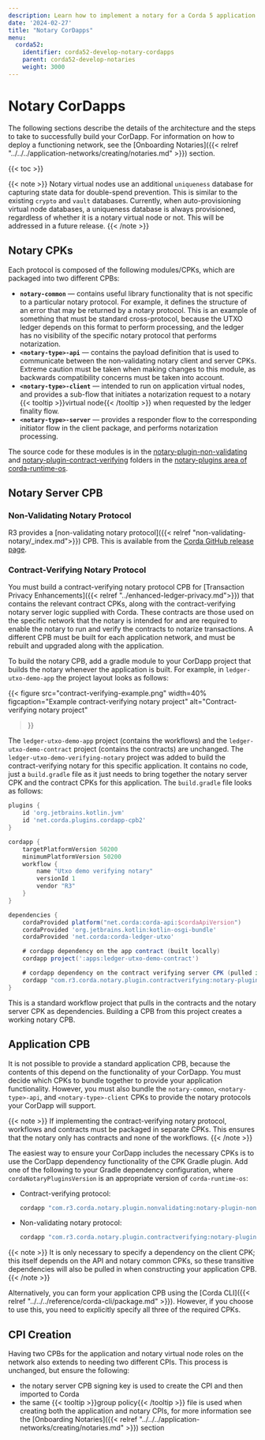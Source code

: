 ```yaml
---
description: Learn how to implement a notary for a Corda 5 application network.
date: '2024-02-27'
title: "Notary CorDapps"
menu:
  corda52:
    identifier: corda52-develop-notary-cordapps
    parent: corda52-develop-notaries
    weight: 3000
---
```

# Notary CorDapps

The following sections describe the details of the architecture and the steps to take to successfully build your CorDapp. For information on how to deploy a functioning network, see the [Onboarding Notaries]({{< relref "../../../application-networks/creating/notaries.md" >}}) section.

{{< toc >}}

{{< note >}}
Notary virtual nodes use an additional `uniqueness` database for capturing state data for double-spend prevention. This is similar to the existing `crypto` and `vault` databases. Currently, when auto-provisioning virtual node databases, a uniqueness database is always provisioned, regardless of whether it is a notary virtual node or not. This will be addressed in a future release.
{{< /note >}}

## Notary CPKs

Each protocol is composed of the following modules/CPKs, which are packaged into two different CPBs:

* **`notary-common`** —  contains useful library functionality that is not specific to a particular notary protocol. For example, it defines the structure of an error that may be returned by a notary protocol. This is an example of something that must be standard cross-protocol, because the UTXO ledger depends on this format to perform processing, and the ledger has no visibility of the specific notary protocol that performs notarization.
* **`<notary-type>-api`** — contains the payload definition that is used to communicate between the non-validating notary client and server CPKs. Extreme caution must be taken when making changes to this module, as backwards compatibility concerns must be taken into account.
* **`<notary-type>-client`** — intended to run on application virtual nodes, and provides a sub-flow that initiates a notarization request to a notary {{< tooltip >}}virtual node{{< /tooltip >}} when requested by the ledger finality flow.
* **`<notary-type>-server`** — provides a responder flow to the corresponding initiator flow in the client package, and performs notarization processing.

The source code for these modules is in the [notary-plugin-non-validating](https://github.com/corda/corda-runtime-os/tree/release/os/5.2/notary-plugins/notary-plugin-non-validating) and [notary-plugin-contract-verifying](https://github.com/corda/corda-runtime-os/tree/release/os/5.2/notary-plugins/notary-plugin-contract-verifying) folders in the [notary-plugins area of corda-runtime-os](https://github.com/corda/corda-runtime-os/tree/release/os/5.2/notary-plugins).

## Notary Server CPB

### Non-Validating Notary Protocol

R3 provides a [non-validating notary protocol]({{< relref "non-validating-notary/_index.md">}})  CPB. This is available from the [Corda GitHub release page](https://github.com/corda/corda-runtime-os/releases/).

### Contract-Verifying Notary Protocol

You must build a contract-verifying notary protocol CPB for [Transaction Privacy Enhancements]({{< relref "../enhanced-ledger-privacy.md">}}) that contains the relevant contract CPKs, along with the contract-verifying notary server logic supplied with Corda. These contracts are those used on the specific network that the notary is intended for and are required to enable the notary to run and verify the contracts to notarize transactions. A different CPB must be built for each application network, and must be rebuilt and upgraded along with the application.

To build the notary CPB, add a gradle module to your CorDapp project that builds the notary whenever the application is built. For example, in `ledger-utxo-demo-app` the project layout looks as follows:

{{<
  figure
	 src="contract-verifying-example.png"
   width=40%
	 figcaption="Example contract-verifying notary project"
	 alt="Contract-verifying notary project"
>}}

The `ledger-utxo-demo-app` project (contains the workflows) and the `ledger-utxo-demo-contract` project (contains the contracts) are unchanged. The `ledger-utxo-demo-verifying-notary` project was added to build the contract-verifying notary for this specific application. It contains no code, just a `build.gradle` file as it just needs to bring together the notary server CPK and the contract CPKs for this application. The `build.gradle` file looks as follows:

```gradle
plugins {
    id 'org.jetbrains.kotlin.jvm'
    id 'net.corda.plugins.cordapp-cpb2'
}

cordapp {
    targetPlatformVersion 50200
    minimumPlatformVersion 50200 
    workflow {
        name "Utxo demo verifying notary"
        versionId 1
        vendor "R3"
    }
}

dependencies {
    cordaProvided platform("net.corda:corda-api:$cordaApiVersion")
    cordaProvided 'org.jetbrains.kotlin:kotlin-osgi-bundle'
    cordaProvided 'net.corda:corda-ledger-utxo'

    # cordapp dependency on the app contract (built locally)
    cordapp project(':apps:ledger-utxo-demo-contract')

    # cordapp dependency on the contract verifying server CPK (pulled in via Maven)
    cordapp "com.r3.corda.notary.plugin.contractverifying:notary-plugin-contract-verifying-server:$notaryPluginVersion"
}
```

This is a standard workflow project that pulls in the contracts and the notary server CPK as dependencies. Building a CPB from this project creates a working notary CPB.

## Application CPB

It is not possible to provide a standard application CPB, because the contents of this depend on the functionality of your CorDapp. You must decide which CPKs to bundle together to provide your application functionality. However, you must also bundle the `notary-common`, `<notary-type>-api`, and `<notary-type>-client` CPKs to provide the notary protocols your CorDapp will support.

{{< note >}}
If implementing the contract-verifying notary protocol, workflows and contracts must be packaged in separate CPKs. This ensures that the notary only has contracts and none of the workflows.
{{< /note >}}

The easiest way to ensure your CorDapp includes the necessary CPKs is to use the CorDapp dependency functionality of the CPK Gradle plugin. Add one of the following to your Gradle dependency configuration, where `cordaNotaryPluginsVersion` is an appropriate version of `corda-runtime-os`:

* Contract-verifying protocol:

   ```kotlin
   cordapp "com.r3.corda.notary.plugin.nonvalidating:notary-plugin-non-validating-client:$cordaNotaryPluginsVersion"
   ```
* Non-validating notary protocol:

   ```kotlin
   cordapp "com.r3.corda.notary.plugin.contractverifying:notary-plugin-contract-verifying-client:$cordaNotaryPluginsVersion"
   ```

{{< note >}}
It is only necessary to specify a dependency on the client CPK; this itself depends on the API and notary common CPKs, so these transitive dependencies will also be pulled in when constructing your application CPB.
{{< /note >}}

Alternatively, you can form your application CPB using the [Corda CLI]({{< relref "../../../reference/corda-cli/package.md" >}}). However, if you choose to use this, you need to explicitly specify all three of the required CPKs.

## CPI Creation

Having two CPBs for the application and notary virtual node roles on the network also extends to needing two different CPIs. This process is unchanged, but ensure the following:

* the notary server CPB signing key is used to create the CPI and then imported to Corda
* the same {{< tooltip >}}group policy{{< /tooltip >}} file is used when creating both the application and notary CPIs, for more information see the [Onboarding Notaries]({{< relref "../../../application-networks/creating/notaries.md" >}}) section
